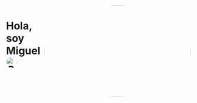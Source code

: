



	
   <img align="right" alt="GIF" src="https://camo.githubusercontent.com/3cdc0b0a0b6d3d32ea8c14270d0dff8bda5d4f5a0478389000fd75226988889d/68747470733a2f2f6d656469612e67697068792e636f6d2f6d656469612f754d30517a724857534472344b77624333762f67697068792e676966" style="border-radius:50%" width="400" height="250" />

<h1> Hola, soy Miguel <img  src="https://camo.githubusercontent.com/2749e21deaadd3fb4a4feccd9af8aa6f3a2ea087c66e4533972fc91dd87a3a69/68747470733a2f2f6d656469612e67697068792e636f6d2f6d656469612f4f366e543944536f69555659512f67697068792e676966" style="border-radius:50%" width="30" alt="GIF Creación" /></h1>














<!--
**MiguelSEO1/MiguelSEO1** is a ✨ _special_ ✨ repository because its `README.md` (this file) appears on your GitHub profile.

Here are some ideas to get you started:

- 🔭 I’m currently working on ...
- 🌱 I’m currently learning ...
- 👯 I’m looking to collaborate on ...
- 🤔 I’m looking for help with ...
- 💬 Ask me about ...
- 📫 How to reach me: ...
- 😄 Pronouns: ...
- ⚡ Fun fact: ...
-->
